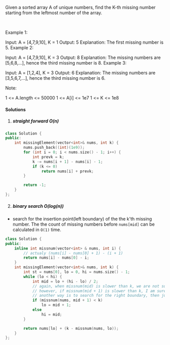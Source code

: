 Given a sorted array A of unique numbers, find the K-th missing number starting from the leftmost number of the array.

 

Example 1:

Input: A = [4,7,9,10], K = 1
Output: 5
Explanation: 
The first missing number is 5.
Example 2:

Input: A = [4,7,9,10], K = 3
Output: 8
Explanation: 
The missing numbers are [5,6,8,...], hence the third missing number is 8.
Example 3:

Input: A = [1,2,4], K = 3
Output: 6
Explanation: 
The missing numbers are [3,5,6,7,...], hence the third missing number is 6.
 

Note:

1 <= A.length <= 50000
1 <= A[i] <= 1e7
1 <= K <= 1e8

#### Solutions

1. ##### straight forward O(n)

```cpp
class Solution {
public:
    int missingElement(vector<int>& nums, int k) {
        nums.push_back((int)(1e9));
        for (int i = 0; i < nums.size() - 1; i++) {
            int prevk = k;
            k -= nums[i + 1] - nums[i] - 1;
            if (k <= 0)
                return nums[i] + prevk;
        }

        return -1;
    }
};
```

2. ##### binary search O(log(n))

- search for the insertion point(left boundary) of the the k'th missing number. The the count of missing numbers before `nums[mid]` can be calculated in `O(1)` time.

```cpp
class Solution {
public:
    inline int missnum(vector<int> & nums, int i) {
        // actualy (nums[i] - nums[0] + 1) - (i + 1)
        return nums[i] - nums[0] - i;
    }
    int missingElement(vector<int>& nums, int k) {
        int st = nums[0], lo = 0, hi = nums.size() - 1;
        while (lo < hi) {
            int mid = lo + (hi - lo) / 2;
            // again, when missnum(mid) is slower than k, we are not sure if the k'th miss number resides in nums[mid]:nums[mid + 1].
            // however, if missnum(mid + 1) is slower than k, I am sure that the left boundary should be at least `mid + 1`
            // another way is to search for the right boundary, then just check missnum(mid) < k is ok.
            if (missnum(nums, mid + 1) < k)
                lo = mid + 1;
            else
                hi = mid;
        }

        return nums[lo] + (k - missnum(nums, lo));
    }
};
```